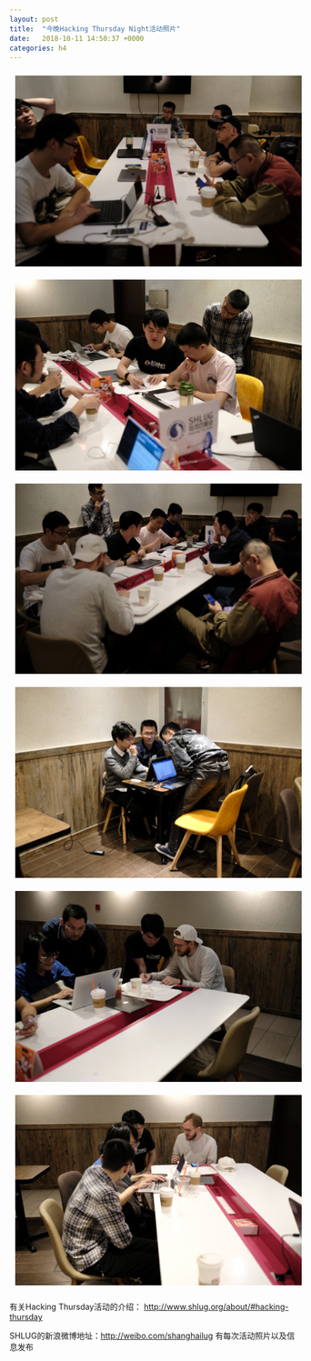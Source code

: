 ```yaml
---
layout: post
title:  "今晚Hacking Thursday Night活动照片"
date:   2018-10-11 14:50:37 +0000
categories: h4
---
```


[<img style='margin:10px;' src='https://raw.githubusercontent.com/shanghailug/res2018/master/ia11.h4/ia11_1950_1300+08.1920p.jpg'>](https://raw.githubusercontent.com/shanghailug/res2018/master/ia11.h4/ia11_1950_1300+08.JPG)
[<img style='margin:10px;' src='https://raw.githubusercontent.com/shanghailug/res2018/master/ia11.h4/ia11_2020_1200+08.1920p.jpg'>](https://raw.githubusercontent.com/shanghailug/res2018/master/ia11.h4/ia11_2020_1200+08.JPG)
[<img style='margin:10px;' src='https://raw.githubusercontent.com/shanghailug/res2018/master/ia11.h4/ia11_2030_3800+08.1920p.jpg'>](https://raw.githubusercontent.com/shanghailug/res2018/master/ia11.h4/ia11_2030_3800+08.JPG)
[<img style='margin:10px;' src='https://raw.githubusercontent.com/shanghailug/res2018/master/ia11.h4/ia11_2030_4700+08.1920p.jpg'>](https://raw.githubusercontent.com/shanghailug/res2018/master/ia11.h4/ia11_2030_4700+08.JPG)
[<img style='margin:10px;' src='https://raw.githubusercontent.com/shanghailug/res2018/master/ia11.h4/ia11_2105_3800+08.1920p.jpg'>](https://raw.githubusercontent.com/shanghailug/res2018/master/ia11.h4/ia11_2105_3800+08.JPG)
[<img style='margin:10px;' src='https://raw.githubusercontent.com/shanghailug/res2018/master/ia11.h4/ia11_2122_0300+08.1920p.jpg'>](https://raw.githubusercontent.com/shanghailug/res2018/master/ia11.h4/ia11_2122_0300+08.JPG)

有关Hacking Thursday活动的介绍：
http://www.shlug.org/about/#hacking-thursday

SHLUG的新浪微博地址：http://weibo.com/shanghailug 有每次活动照片以及信息发布


